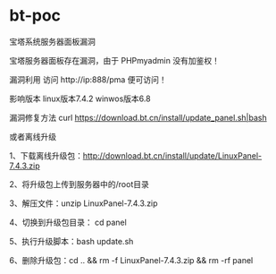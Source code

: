 # bt-poc
宝塔系统服务器面板漏洞

宝塔服务器面板存在漏洞，由于 PHPmyadmin 没有加鉴权！

漏洞利用
访问 http://ip:888/pma 便可访问！

影响版本
linux版本7.4.2
winwos版本6.8


漏洞修复方法
curl https://download.bt.cn/install/update_panel.sh|bash

或者离线升级

1、下载离线升级包：http://download.bt.cn/install/update/LinuxPanel-7.4.3.zip

2、将升级包上传到服务器中的/root目录

3、解压文件：unzip LinuxPanel-7.4.3.zip

4、切换到升级包目录： cd panel

5、执行升级脚本：bash update.sh

6、删除升级包：cd .. && rm -f LinuxPanel-7.4.3.zip && rm -rf panel

